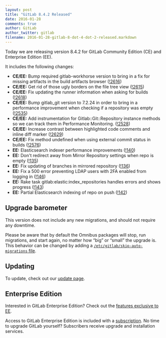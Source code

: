 ```yaml
---
layout: post
title: "GitLab 8.4.2 Released"
date: 2016-01-28
comments: true
author: GitLab
author_twitter: gitlab
filename: 2016-01-28-gitlab-8-dot-4-dot-2-released.markdown
---
```


Today we are releasing version 8.4.2 for GitLab Community Edition (CE) and
Enterprise Edition (EE).

It includes the following changes:

- **CE/EE:** Bump required gitlab-workhorse version to bring in a fix for
  missing artifacts in the build artifacts browser ([!2616])
- **CE/EE:** Get rid of those ugly borders on the file tree view ([!2615])
- **CE/EE:** Fix updating the runner information when asking for builds
  ([!2618])
- **CE/EE:** Bump gitlab_git version to 7.2.24 in order to bring in a
  performance improvement when checking if a repository was empty ([!2535])
- **CE/EE:** Add instrumentation for Gitlab::Git::Repository instance methods so
  we can track them in Performance Monitoring. ([!2528])
- **CE/EE:** Increase contrast between highlighted code comments and inline diff
  marker ([!2629])
- **CE/EE:** Fix method undefined when using external commit status in builds
  ([!2576])
- **EE:** Elasticsearch indexer performance improvements ([!140])
- **EE:** Don't redirect away from Mirror Repository settings when repo is empty
  ([!135])
- **EE:** Fix updating of branches in mirrored repository ([!136])
- **EE:** Fix a 500 error preventing LDAP users with 2FA enabled from logging in
  ([!146])
- **EE:** Rake task gitlab:elastic:index_repositories handles errors and shows
  progress ([!143])
- **EE:** Partial Elasticsearch indexing of repo on push ([!142])

[!2528]: https://gitlab.com/gitlab-org/gitlab-ce/merge_requests/2528
[!2535]: https://gitlab.com/gitlab-org/gitlab-ce/merge_requests/2535
[!2576]: https://gitlab.com/gitlab-org/gitlab-ce/merge_requests/2576
[!2615]: https://gitlab.com/gitlab-org/gitlab-ce/merge_requests/2615
[!2616]: https://gitlab.com/gitlab-org/gitlab-ce/merge_requests/2616
[!2618]: https://gitlab.com/gitlab-org/gitlab-ce/merge_requests/2618
[!2629]: https://gitlab.com/gitlab-org/gitlab-ce/merge_requests/2629
[!135]: https://gitlab.com/gitlab-org/gitlab-ee/merge_requests/135
[!136]: https://gitlab.com/gitlab-org/gitlab-ee/merge_requests/136
[!140]: https://gitlab.com/gitlab-org/gitlab-ee/merge_requests/140
[!142]: https://gitlab.com/gitlab-org/gitlab-ee/merge_requests/142
[!143]: https://gitlab.com/gitlab-org/gitlab-ee/merge_requests/143
[!146]: https://gitlab.com/gitlab-org/gitlab-ee/merge_requests/146

<!-- more -->

## Upgrade barometer

This version does not include any new migrations, and should not require any
downtime.

Please be aware that by default the Omnibus packages will stop, run migrations,
and start again, no matter how “big” or “small” the upgrade is. This behavior
can be changed by adding a [`/etc/gitlab/skip-auto-migrations`
file](http://doc.gitlab.com/omnibus/update/README.html).

## Updating

To update, check out our [update page](https://about.gitlab.com/update).

## Enterprise Edition

Interested in GitLab Enterprise Edition? Check out the [features exclusive to
EE](http://about.gitlab.com/features/#enterprise).

Access to GitLab Enterprise Edition is included with a [subscription](http://www.gitlab.com/subscription/).
No time to upgrade GitLab yourself? Subscribers receive upgrade and installation
services.
